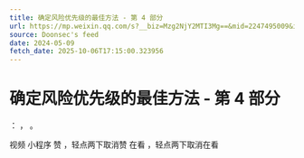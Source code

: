 ```yaml
---
title: 确定风险优先级的最佳方法 - 第 4 部分
url: https://mp.weixin.qq.com/s?__biz=Mzg2NjY2MTI3Mg==&mid=2247495009&idx=2&sn=0bbcc30bdaff5259b27cb0745b0c97a1
source: Doonsec's feed
date: 2024-05-09
fetch_date: 2025-10-06T17:15:00.323956
---
```


# 确定风险优先级的最佳方法 - 第 4 部分

：
，
。

视频
小程序
赞
，轻点两下取消赞
在看
，轻点两下取消在看